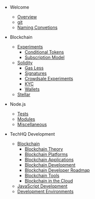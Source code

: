 <!-- docs/_sidebar.md -->

* Welcome
    * [Overview](/)
    * [git](welcome/git.md)
    * [Naming Convetions](welcome/naming_convetions.md)

* Blockchain
    * [Experiments](blockchain/experiments.md)
        * [Conditional Tokens](blockchain/experiments/conditional-tokens.md)
        * [Subscription Model](blockchain/experiments/subscription-model.md)
    * [Solidity](blockchain/solidity.md)
        * [Gas Less](blockchain/solidity/gas-less.md)
        * [Signatures](blockchain/solidity/signatures.md)
        * [Crowdsale Experiments](blockchain/solidity/crowdsale-experiments.md)
        * [KYC](blockchain/solidity/kyc.md)
        * [Wallets](blockchain/solidity/wallets.md)
    * [Stellar](blockchain/stellar.md)

* Node.js
    * [Tests](nodejs/tests.md)
    * [Modules](nodejs/modules.md)
    * [Miscellaneous](nodejs/miscellaneous.md)

* TechHQ Development
    * [Blockchain]()
        * [Blockchain Theory](techhq_development/blockchain/blockchain_theory.md)
        * [Blockchain Platforms](techhq_development/blockchain/blockchain_platforms.md)
        * [Blockchain Applications](techhq_development/blockchain/blockchain_applications.md)
        * [Blockchain Development](techhq_development/blockchain/blockchain_development.md)
        * [Blockchain Developer Roadmap](techhq_development/blockchain/blockchain_developer_roadmap.md)
        * [Blockchain Tools](techhq_development/blockchain/blockchain_tools.md)
        * [Blockchain in the Cloud](techhq_development/blockchain/blockchain_in_the_cloud.md)
    * [JavaScript Development](techhq_development/javascript_development.md)
    * [Development Environments](techhq_development/development_environments.md)
